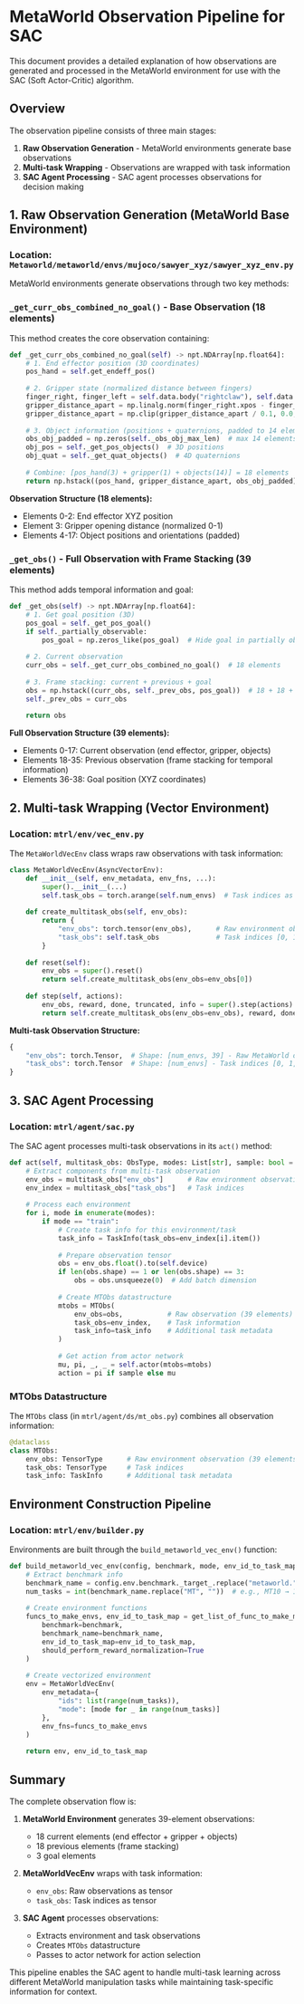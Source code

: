 # MetaWorld Observation Pipeline for SAC

This document provides a detailed explanation of how observations are generated and processed in the MetaWorld environment for use with the SAC (Soft Actor-Critic) algorithm.

## Overview

The observation pipeline consists of three main stages:
1. **Raw Observation Generation** - MetaWorld environments generate base observations
2. **Multi-task Wrapping** - Observations are wrapped with task information  
3. **SAC Agent Processing** - SAC agent processes observations for decision making

## 1. Raw Observation Generation (MetaWorld Base Environment)

### Location: `Metaworld/metaworld/envs/mujoco/sawyer_xyz/sawyer_xyz_env.py`

MetaWorld environments generate observations through two key methods:

### `_get_curr_obs_combined_no_goal()` - Base Observation (18 elements)

This method creates the core observation containing:

```python
def _get_curr_obs_combined_no_goal(self) -> npt.NDArray[np.float64]:
    # 1. End effector position (3D coordinates)
    pos_hand = self.get_endeff_pos()
    
    # 2. Gripper state (normalized distance between fingers)
    finger_right, finger_left = self.data.body("rightclaw"), self.data.body("leftclaw")
    gripper_distance_apart = np.linalg.norm(finger_right.xpos - finger_left.xpos)
    gripper_distance_apart = np.clip(gripper_distance_apart / 0.1, 0.0, 1.0)
    
    # 3. Object information (positions + quaternions, padded to 14 elements)
    obs_obj_padded = np.zeros(self._obs_obj_max_len)  # max 14 elements
    obj_pos = self._get_pos_objects()  # 3D positions
    obj_quat = self._get_quat_objects()  # 4D quaternions
    
    # Combine: [pos_hand(3) + gripper(1) + objects(14)] = 18 elements
    return np.hstack((pos_hand, gripper_distance_apart, obs_obj_padded))
```

**Observation Structure (18 elements):**
- Elements 0-2: End effector XYZ position
- Element 3: Gripper opening distance (normalized 0-1)
- Elements 4-17: Object positions and orientations (padded)

### `_get_obs()` - Full Observation with Frame Stacking (39 elements)

This method adds temporal information and goal:

```python
def _get_obs(self) -> npt.NDArray[np.float64]:
    # 1. Get goal position (3D)
    pos_goal = self._get_pos_goal()
    if self._partially_observable:
        pos_goal = np.zeros_like(pos_goal)  # Hide goal in partially observable tasks
    
    # 2. Current observation
    curr_obs = self._get_curr_obs_combined_no_goal()  # 18 elements
    
    # 3. Frame stacking: current + previous + goal
    obs = np.hstack((curr_obs, self._prev_obs, pos_goal))  # 18 + 18 + 3 = 39
    self._prev_obs = curr_obs
    
    return obs
```

**Full Observation Structure (39 elements):**
- Elements 0-17: Current observation (end effector, gripper, objects)
- Elements 18-35: Previous observation (frame stacking for temporal information)
- Elements 36-38: Goal position (XYZ coordinates)

## 2. Multi-task Wrapping (Vector Environment)

### Location: `mtrl/env/vec_env.py`

The `MetaWorldVecEnv` class wraps raw observations with task information:

```python
class MetaWorldVecEnv(AsyncVectorEnv):
    def __init__(self, env_metadata, env_fns, ...):
        super().__init__(...)
        self.task_obs = torch.arange(self.num_envs)  # Task indices as tensor
    
    def create_multitask_obs(self, env_obs):
        return {
            "env_obs": torch.tensor(env_obs),      # Raw environment observations  
            "task_obs": self.task_obs              # Task indices [0, 1, 2, ...]
        }
    
    def reset(self):
        env_obs = super().reset()
        return self.create_multitask_obs(env_obs=env_obs[0])
    
    def step(self, actions):
        env_obs, reward, done, truncated, info = super().step(actions)
        return self.create_multitask_obs(env_obs=env_obs), reward, done, info
```

**Multi-task Observation Structure:**
```python
{
    "env_obs": torch.Tensor,  # Shape: [num_envs, 39] - Raw MetaWorld observations
    "task_obs": torch.Tensor  # Shape: [num_envs] - Task indices [0, 1, 2, ...]
}
```

## 3. SAC Agent Processing

### Location: `mtrl/agent/sac.py`

The SAC agent processes multi-task observations in its `act()` method:

```python
def act(self, multitask_obs: ObsType, modes: List[str], sample: bool = True) -> np.ndarray:
    # Extract components from multi-task observation
    env_obs = multitask_obs["env_obs"]      # Raw environment observations
    env_index = multitask_obs["task_obs"]   # Task indices
    
    # Process each environment
    for i, mode in enumerate(modes):
        if mode == "train":
            # Create task info for this environment/task
            task_info = TaskInfo(task_obs=env_index[i].item())
            
            # Prepare observation tensor
            obs = env_obs.float().to(self.device)
            if len(obs.shape) == 1 or len(obs.shape) == 3:
                obs = obs.unsqueeze(0)  # Add batch dimension
            
            # Create MTObs datastructure
            mtobs = MTObs(
                env_obs=obs,           # Raw observation (39 elements)
                task_obs=env_index,    # Task information
                task_info=task_info    # Additional task metadata
            )
            
            # Get action from actor network
            mu, pi, _, _ = self.actor(mtobs=mtobs)
            action = pi if sample else mu
```

### MTObs Datastructure

The `MTObs` class (in `mtrl/agent/ds/mt_obs.py`) combines all observation information:

```python
@dataclass
class MTObs:
    env_obs: TensorType      # Raw environment observation (39 elements)
    task_obs: TensorType     # Task indices 
    task_info: TaskInfo      # Additional task metadata
```

## Environment Construction Pipeline

### Location: `mtrl/env/builder.py`

Environments are built through the `build_metaworld_vec_env()` function:

```python
def build_metaworld_vec_env(config, benchmark, mode, env_id_to_task_map):
    # Extract benchmark info
    benchmark_name = config.env.benchmark._target_.replace("metaworld.", "")
    num_tasks = int(benchmark_name.replace("MT", ""))  # e.g., MT10 → 10 tasks
    
    # Create environment functions
    funcs_to_make_envs, env_id_to_task_map = get_list_of_func_to_make_metaworld_envs(
        benchmark=benchmark,
        benchmark_name=benchmark_name,
        env_id_to_task_map=env_id_to_task_map,
        should_perform_reward_normalization=True
    )
    
    # Create vectorized environment
    env = MetaWorldVecEnv(
        env_metadata={
            "ids": list(range(num_tasks)),
            "mode": [mode for _ in range(num_tasks)]
        },
        env_fns=funcs_to_make_envs
    )
    
    return env, env_id_to_task_map
```

## Summary

The complete observation flow is:

1. **MetaWorld Environment** generates 39-element observations:
   - 18 current elements (end effector + gripper + objects)
   - 18 previous elements (frame stacking)
   - 3 goal elements

2. **MetaWorldVecEnv** wraps with task information:
   - `env_obs`: Raw observations as tensor
   - `task_obs`: Task indices as tensor

3. **SAC Agent** processes observations:
   - Extracts environment and task observations
   - Creates `MTObs` datastructure
   - Passes to actor network for action selection

This pipeline enables the SAC agent to handle multi-task learning across different MetaWorld manipulation tasks while maintaining task-specific information for context.